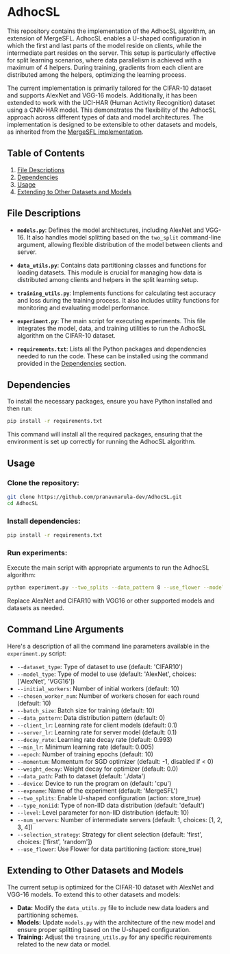 # AdhocSL

This repository contains the implementation of the AdhocSL algorithm, an extension of MergeSFL. AdhocSL enables a U-shaped configuration in which the first and last parts of the model reside on clients, while the intermediate part resides on the server. This setup is particularly effective for split learning scenarios, where data parallelism is achieved with a maximum of 4 helpers. During training, gradients from each client are distributed among the helpers, optimizing the learning process.


The current implementation is primarily tailored for the CIFAR-10 dataset and supports AlexNet and VGG-16 models. Additionally, it has been extended to work with the UCI-HAR (Human Activity Recognition) dataset using a CNN-HAR model. This demonstrates the flexibility of the AdhocSL approach across different types of data and model architectures. The implementation is designed to be extensible to other datasets and models, as inherited from the [MergeSFL implementation](https://github.com/ymliao98/MergeSFL).

## Table of Contents
1. [File Descriptions](#file-descriptions)
2. [Dependencies](#dependencies)
3. [Usage](#usage)
4. [Extending to Other Datasets and Models](#extending-to-other-datasets-and-models)

## File Descriptions

- **`models.py`**: Defines the model architectures, including AlexNet and VGG-16. It also handles model splitting based on the `two_split` command-line argument, allowing flexible distribution of the model between clients and server.

- **`data_utils.py`**: Contains data partitioning classes and functions for loading datasets. This module is crucial for managing how data is distributed among clients and helpers in the split learning setup.

- **`training_utils.py`**: Implements functions for calculating test accuracy and loss during the training process. It also includes utility functions for monitoring and evaluating model performance.

- **`experiment.py`**: The main script for executing experiments. This file integrates the model, data, and training utilities to run the AdhocSL algorithm on the CIFAR-10 dataset.

- **`requirements.txt`**: Lists all the Python packages and dependencies needed to run the code. These can be installed using the command provided in the [Dependencies](#dependencies) section.

## Dependencies

To install the necessary packages, ensure you have Python installed and then run:

```bash
pip install -r requirements.txt
```

This command will install all the required packages, ensuring that the environment is set up correctly for running the AdhocSL algorithm.

## Usage

### Clone the repository:

```bash
git clone https://github.com/pranavnarula-dev/AdhocSL.git
cd AdhocSL
```

### Install dependencies:
```bash
pip install -r requirements.txt
```
### Run experiments:
Execute the main script with appropriate arguments to run the AdhocSL algorithm:
```bash
python experiment.py --two_splits --data_pattern 8 --use_flower --model AlexNet --dataset CIFAR10
```
Replace AlexNet and CIFAR10 with VGG16 or other supported models and datasets as needed.

## Command Line Arguments

Here's a description of all the command line parameters available in the `experiment.py` script:

* `--dataset_type`: Type of dataset to use (default: 'CIFAR10')
* `--model_type`: Type of model to use (default: 'AlexNet', choices: ['AlexNet', 'VGG16'])
* `--initial_workers`: Number of initial workers (default: 10)
* `--chosen_worker_num`: Number of workers chosen for each round (default: 10)
* `--batch_size`: Batch size for training (default: 10)
* `--data_pattern`: Data distribution pattern (default: 0)
* `--client_lr`: Learning rate for client models (default: 0.1)
* `--server_lr`: Learning rate for server model (default: 0.1)
* `--decay_rate`: Learning rate decay rate (default: 0.993)
* `--min_lr`: Minimum learning rate (default: 0.005)
* `--epoch`: Number of training epochs (default: 10)
* `--momentum`: Momentum for SGD optimizer (default: -1, disabled if < 0)
* `--weight_decay`: Weight decay for optimizer (default: 0.0)
* `--data_path`: Path to dataset (default: './data')
* `--device`: Device to run the program on (default: 'cpu')
* `--expname`: Name of the experiment (default: 'MergeSFL')
* `--two_splits`: Enable U-shaped configuration (action: store_true)
* `--type_noniid`: Type of non-IID data distribution (default: 'default')
* `--level`: Level parameter for non-IID distribution (default: 10)
* `--num_servers`: Number of intermediate servers (default: 1, choices: [1, 2, 3, 4])
* `--selection_strategy`: Strategy for client selection (default: 'first', choices: ['first', 'random'])
* `--use_flower`: Use Flower for data partitioning (action: store_true)

## Extending to Other Datasets and Models

The current setup is optimized for the CIFAR-10 dataset with AlexNet and VGG-16 models. To extend this to other datasets and models:

- **Data:** Modify the `data_utils.py` file to include new data loaders and partitioning schemes.
- **Models:** Update `models.py` with the architecture of the new model and ensure proper splitting based on the U-shaped configuration.
- **Training:** Adjust the `training_utils.py` for any specific requirements related to the new data or model.
